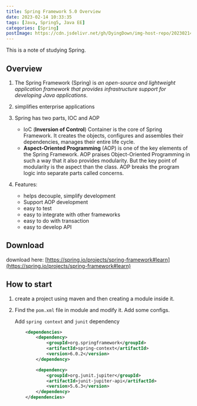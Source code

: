```yaml
---
title: Spring Framework 5.0 Overview
date: 2023-02-14 10:33:35
tags: [Java, Spring5, Java EE]
categories: [Spring]
postImage: https://cdn.jsdelivr.net/gh/DyingDown/img-host-repo/202302141431145.jpg
---
```


This is a note of studying Spring.

<!--more-->

## Overview

1. The Spring Framework (Spring) is *an open-source and lightweight application framework that provides infrastructure support for developing Java applications*.
2.  simplifies enterprise applications

3. Spring has two parts, IOC and AOP
   - IoC (**Inversion of Control**) Container is the core of Spring Framework. It creates the objects, configures and assembles their dependencies, manages their entire life cycle. 
   - **Aspect-Oriented Programming** (AOP) is one of the key elements of the Spring Framework. AOP praises Object-Oriented Programming in such a way that it also provides modularity. But the key point of modularity is the aspect than the class. AOP breaks the program logic into separate parts called concerns.

4. Features:
   - helps decouple, simplify development
   - Support AOP development
   - easy to test
   - easy to integrate with other frameworks
   - easy to do with transaction
   - easy to develop API

## Download

download here: [https://spring.io/projects/spring-framework#learn](https://spring.io/projects/spring-framework#learn)

## How to start

1. create a project using maven and then creating a module inside it.

2. Find the `pom.xml` file in module and modify it. Add some configs.

   Add `spring context`  and `junit` dependency

   ```xml
       <dependencies>
           <dependency>
               <groupId>org.springframework</groupId>
               <artifactId>spring-context</artifactId>
               <version>6.0.2</version>
           </dependency>
   
           <dependency>
               <groupId>org.junit.jupiter</groupId>
               <artifactId>junit-jupiter-api</artifactId>
               <version>5.6.3</version>
           </dependency>
       </dependencies>
   
   ```

   

   